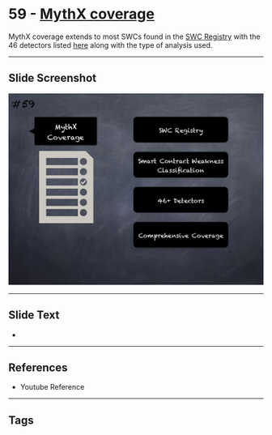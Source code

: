 
# 59 - [MythX coverage](./MythX%20coverage.md)

MythX coverage extends to most SWCs found in the [SWC Registry](https://swcregistry.io/) with the 46 detectors listed [here](https://mythx.io/detectors/) along with the type of analysis used. 




___
## Slide Screenshot
![059.png](../../images/6.%20Audit%20Techniques%20and%20Tools%20101/059.png)
___
## Slide Text
- 
___
## References
- Youtube Reference
___
## Tags
